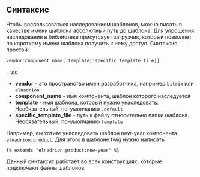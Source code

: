 ## Синтаксис

Чтобы воспользоваться наследованием шаблонов, можно писать в качестве имени шаблона абсолютный путь до шаблона. 
Для упрощения наследования в библиотеке присутсвует загрузчик, который позволяет по короткому имени шаблона получить к нему доступ. Синтаксис простой:

`vendor:component_name[:template[:specific_template_file]]`

, где
* **vendor** - это пространство имен разработчика, например `bitrix` или `elnadrion`
* **component_name** - имя компонента, шаблон которого наследуется
* **template** - имя шаблона, который нужно унаследовать. Необязательный, по-умолчанию `.default`
* **specific_template_file** - путь к файлу относительно папки шаблона. Необязательный, по-умолчанию `template`

Например, вы хотите унаследовать шаблон new-year компонента `elnadrion:product`. Для этого в шаблоне twig нужно написать 

```twig
{% extends "elnadrion:product:new-year" %}
```

Данный синтаксис работает во всех конструкциях, которые подключают файлы шаблонов.
